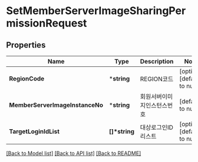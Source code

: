 # SetMemberServerImageSharingPermissionRequest

## Properties
Name | Type | Description | Notes
------------ | ------------- | ------------- | -------------
**RegionCode** | ***string** | REGION코드 | [optional] [default to null]
**MemberServerImageInstanceNo** | ***string** | 회원서버이미지인스턴스번호 | [default to null]
**TargetLoginIdList** | **[]\*string** | 대상로그인ID리스트 | [optional] [default to null]

[[Back to Model list]](../README.md#documentation-for-models) [[Back to API list]](../README.md#documentation-for-api-endpoints) [[Back to README]](../README.md)


